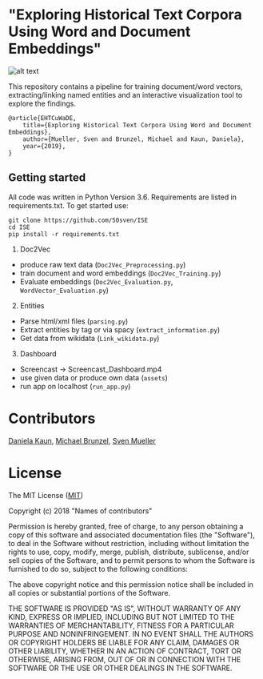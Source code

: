 # "Exploring Historical Text Corpora Using Word and Document Embeddings"

![alt text](https://github.com/50sven/ISE/blob/master/Repository_image.png)

This repository contains a pipeline for training document/word vectors, extracting/linking named entities and an interactive visualization tool to explore the findings. 

	@article{EHTCuWaDE, 
		title={Exploring Historical Text Corpora Using Word and Document Embeddings}, 
		author={Mueller, Sven and Brunzel, Michael and Kaun, Daniela}, 
		year={2019}, 
	}


## Getting started
All code was written in Python Version 3.6. Requirements are listed in requirements.txt. To get started use:

	git clone https://github.com/50sven/ISE
    cd ISE
    pip install -r requirements.txt
    
1. Doc2Vec
* produce raw text data (`Doc2Vec_Preprocessing.py`)
* train document and word embeddings (`Doc2Vec_Training.py`)
* Evaluate embeddings (`Doc2Vec_Evaluation.py`, `WordVector_Evaluation.py`)
	
2. Entities
* Parse html/xml files (`parsing.py`)
* Extract entities by tag or via spacy (`extract_information.py`)
* Get data from wikidata (`Link_wikidata.py`)
	
3. Dashboard
* Screencast -> Screencast_Dashboard.mp4
* use given data or produce own data (`assets`)
* run app on localhost (`run_app.py`)


# Contributors

[Daniela Kaun](https://github.com/dakaun), [Michael Brunzel](https://github.com/michael-brunzel), [Sven Mueller](https://github.com/50sven)


# License

The MIT License ([MIT](http://opensource.org/licenses/mit-license.php))

Copyright (c) 2018 "Names of contributors"

Permission is hereby granted, free of charge, to any person obtaining a copy of this software and associated documentation files (the "Software"), to deal in the Software without restriction, including without limitation the rights to use, copy, modify, merge, publish, distribute, sublicense, and/or sell copies of the Software, and to permit persons to whom the Software is furnished to do so, subject to the following conditions:

The above copyright notice and this permission notice shall be included in all copies or substantial portions of the Software.

THE SOFTWARE IS PROVIDED "AS IS", WITHOUT WARRANTY OF ANY KIND, EXPRESS OR IMPLIED, INCLUDING BUT NOT LIMITED TO THE WARRANTIES OF MERCHANTABILITY, FITNESS FOR A PARTICULAR PURPOSE AND NONINFRINGEMENT. IN NO EVENT SHALL THE AUTHORS OR COPYRIGHT HOLDERS BE LIABLE FOR ANY CLAIM, DAMAGES OR OTHER LIABILITY, WHETHER IN AN ACTION OF CONTRACT, TORT OR OTHERWISE, ARISING FROM, OUT OF OR IN CONNECTION WITH THE SOFTWARE OR THE USE OR OTHER DEALINGS IN THE SOFTWARE.

